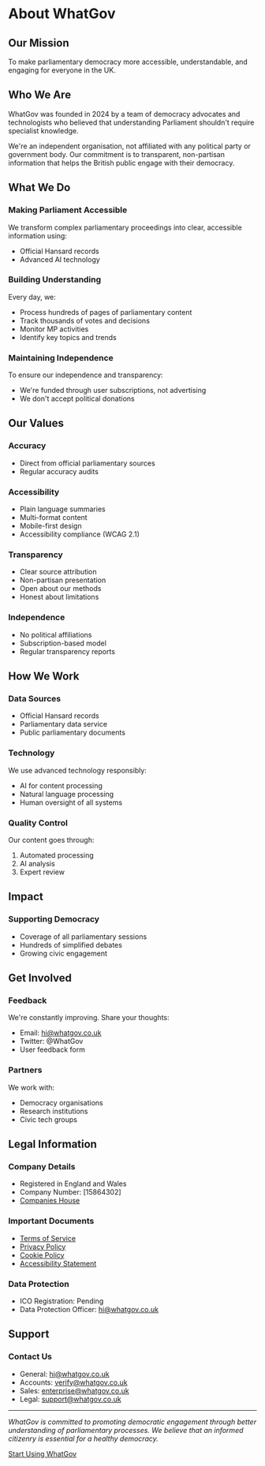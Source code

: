 # About WhatGov

## Our Mission
To make parliamentary democracy more accessible, understandable, and engaging for everyone in the UK.

## Who We Are

WhatGov was founded in 2024 by a team of democracy advocates and technologists who believed that understanding Parliament shouldn't require specialist knowledge.

We're an independent organisation, not affiliated with any political party or government body. Our commitment is to transparent, non-partisan information that helps the British public engage with their democracy.

## What We Do

### Making Parliament Accessible
We transform complex parliamentary proceedings into clear, accessible information using:
- Official Hansard records
- Advanced AI technology

### Building Understanding
Every day, we:
- Process hundreds of pages of parliamentary content
- Track thousands of votes and decisions
- Monitor MP activities
- Identify key topics and trends

### Maintaining Independence
To ensure our independence and transparency:
- We're funded through user subscriptions, not advertising
- We don't accept political donations

## Our Values

### Accuracy
- Direct from official parliamentary sources
- Regular accuracy audits

### Accessibility
- Plain language summaries
- Multi-format content
- Mobile-first design
- Accessibility compliance (WCAG 2.1)

### Transparency
- Clear source attribution
- Non-partisan presentation
- Open about our methods
- Honest about limitations

### Independence
- No political affiliations
- Subscription-based model
- Regular transparency reports

## How We Work

### Data Sources
- Official Hansard records
- Parliamentary data service
- Public parliamentary documents

### Technology
We use advanced technology responsibly:
- AI for content processing
- Natural language processing
- Human oversight of all systems

### Quality Control
Our content goes through:
1. Automated processing
2. AI analysis
3. Expert review

## Impact

### Supporting Democracy
- Coverage of all parliamentary sessions
- Hundreds of simplified debates
- Growing civic engagement

## Get Involved

### Feedback
We're constantly improving. Share your thoughts:
- Email: hi@whatgov.co.uk
- Twitter: @WhatGov
- User feedback form

### Partners
We work with:
- Democracy organisations
- Research institutions
- Civic tech groups

## Legal Information

### Company Details
- Registered in England and Wales
- Company Number: [15864302]
- [Companies House](/https://find-and-update.company-information.service.gov.uk/company/15864302)

### Important Documents
- [Terms of Service](/about/terms)
- [Privacy Policy](/about/privacy)
- [Cookie Policy](/about/cookies)
- [Accessibility Statement](/about/accessibility)

### Data Protection
- ICO Registration: Pending
- Data Protection Officer: hi@whatgov.co.uk

## Support

### Contact Us
- General: hi@whatgov.co.uk
- Accounts: verify@whatgov.co.uk
- Sales: enterprise@whatgov.co.uk
- Legal: support@whatgov.co.uk

---

*WhatGov is committed to promoting democratic engagement through better understanding of parliamentary processes. We believe that an informed citizenry is essential for a healthy democracy.*

[Start Using WhatGov](/)
